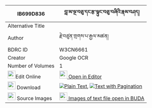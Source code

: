 |IB699D836|བླ་མ་ལྔ་བཅུ་དང་རྩ་ལྟུང་བཅུ་བཞིའི་རྣམ་བཤད། 
| --- | --- 
|Alternative Title |
|Author| རྗེ་བཙུན་གྲགས་པ་རྒྱལ་མཚན།
|BDRC ID | W3CN6661
|Creator | Google OCR
|Number of Volumes| 1
|<img width="25" src="https://img.icons8.com/color/25/000000/edit-property.png">Edit Online| [<img width="25" src="https://avatars.githubusercontent.com/u/45091458?s=200&v=4"> Open in Editor](http://editor.openpecha.org/IB699D836)
|<img width="25" src="https://img.icons8.com/fluent/48/000000/download-2.png"/>  Download | [![](https://img.icons8.com/color/20/000000/txt.png)Plain Text](https://github.com/Openpecha/IB699D836/releases/download/v2/lama_nga_chu_dang_tsatung_chus_plain_IB699D836.zip), [![](https://img.icons8.com/color/20/000000/txt.png)Text with Pagination](https://github.com/Openpecha/IB699D836/releases/download/v2/lama_nga_chu_dang_tsatung_chus_pages_IB699D836.zip)
|<img width="25" src="https://img.icons8.com/plasticine/100/000000/pictures-folder.png"/>  Source Images | [<img width="25" src="https://library.bdrc.io/icons/BUDA-small.svg"> Images of text file open in BUDA](https://library.bdrc.io/show/bdr:W3CN6661)